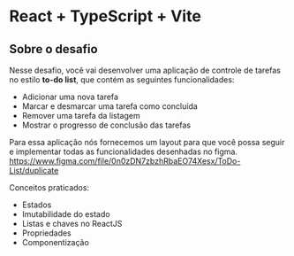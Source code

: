 # React + TypeScript + Vite

## Sobre o desafio

Nesse desafio, você vai desenvolver uma aplicação de controle de tarefas no estilo **to-do list**, que contém as seguintes funcionalidades:

- Adicionar uma nova tarefa
- Marcar e desmarcar uma tarefa como concluída
- Remover uma tarefa da listagem
- Mostrar o progresso de conclusão das tarefas

Para essa aplicação nós fornecemos um layout para que você possa seguir e implementar todas as funcionalidades desenhadas no figma. 
https://www.figma.com/file/0n0zDN7zbzhRbaEO74Xesx/ToDo-List/duplicate

Conceitos praticados:

- Estados
- Imutabilidade do estado
- Listas e chaves no ReactJS
- Propriedades
- Componentização

